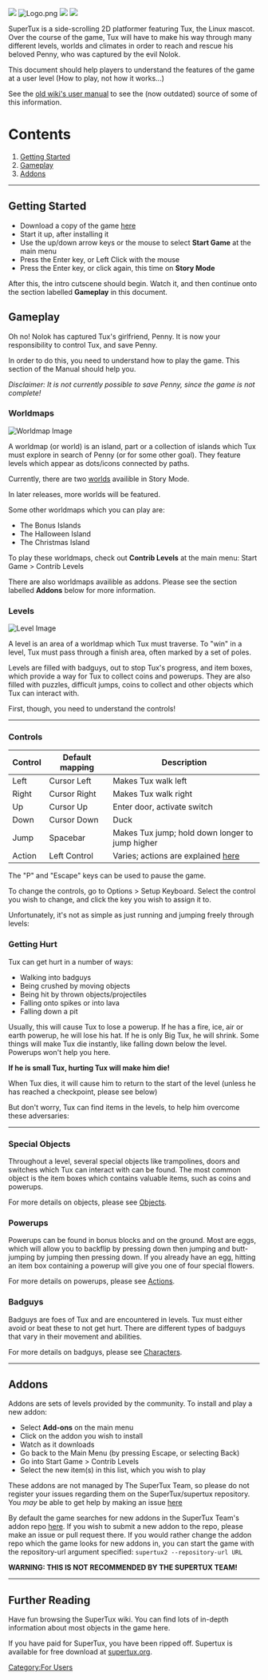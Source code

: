 ![](https://github.com/SuperTux/data/blob/master/images/creatures/tux/big/stand-0.png)
![](images/Logo.png "Logo.png")
![](https://github.com/SuperTux/data/blob/master/images/creatures/nolok/walk-0.png)
![](https://github.com/SuperTux/data/blob/master/images/creatures/penny/penny.png) 

SuperTux is a side-scrolling 2D platformer featuring Tux, the Linux mascot. Over the course of the game,
Tux will have to make his way through many different levels, worlds and climates in order to reach and
rescue his beloved Penny, who was captured by the evil Nolok.

This document should help players to understand the features of the game at a user level
(How to play, not how it works...)

See the [old wiki's user manual](http://supertux.lethargik.org/wiki/User_Manual) to see the (now outdated)
source of some of this information.

# Contents
  1. [Getting Started](https://github.com/SuperTux/supertux/wiki/User-Manual#Getting-Started)
  2. [Gameplay](https://github.com/SuperTux/supertux/wiki/User-Manual#Gameplay)
  3. [Addons](https://github.com/SuperTux/supertux/wiki/User-Manual#Addons)

---

## Getting Started

 - Download a copy of the game [here](https://supertux.org/download.html)
 - Start it up, after installing it
 - Use the up/down arrow keys or the mouse to select **Start Game** at the main menu
 - Press the Enter key, or Left Click with the mouse
 - Press the Enter key, or click again, this time on **Story Mode**
 
After this, the intro cutscene should begin. Watch it, and then continue onto the section labelled
**Gameplay** in this document.

## Gameplay

Oh no! Nolok has captured Tux's girlfriend, Penny. It is now your responsibility to control Tux, and save Penny.

In order to do this, you need to understand how to play the game. This section of the Manual should help you.

*Disclaimer: It is not currently possible to save Penny, since the game is not complete!*

### Worldmaps

![Worldmap Image](images/icy_island_0_6_2.png)

A worldmap (or world) is an island, part or a collection of islands which Tux must explore in search of Penny
(or for some other goal). They feature levels which appear as dots/icons connected by paths.

Currently, there are two [worlds](https://github.com/SuperTux/supertux/wiki/Worlds) availible in Story Mode.

In later releases, more worlds will be featured.

Some other worldmaps which you can play are:

 - The Bonus Islands
 - The Halloween Island
 - The Christmas Island 

To play these worldmaps, check out **Contrib Levels** at the main menu:
Start Game > Contrib Levels

There are also worldmaps availible as addons. Please see the section labelled **Addons** below for more information.

### Levels

![Level Image](images/Screenshot_Via-Nostalgica.png)

A level is an area of a worldmap which Tux must traverse.
To "win" in a level, Tux must pass through a finish area, often marked by a set of poles.

Levels are filled with badguys, out to stop Tux's progress, and item boxes, which provide a way for Tux to collect coins
and powerups. They are also filled with puzzles, difficult jumps, coins to collect and other objects which Tux can interact
with.

First, though, you need to understand the controls!

---

### Controls

Control |	Default mapping |	Description
--------|-----------------|--------------------
Left    |	Cursor Left     |	Makes Tux walk left
Right 	 | Cursor Right    | Makes Tux walk right
Up 	    | Cursor Up       |	Enter door, activate switch
Down    |	Cursor Down     |	Duck
Jump    | Spacebar        |	Makes Tux jump; hold down longer to jump higher
Action  |	Left Control    |	Varies; actions are explained [here](https://github.com/SuperTux/supertux/wiki/Actions)

The "P" and "Escape" keys can be used to pause the game.

To change the controls, go to Options > Setup Keyboard.
Select the control you wish to change, and click the key you wish to assign it to.

Unfortunately, it's not as simple as just running and jumping freely through levels:

### Getting Hurt

Tux can get hurt in a number of ways:

 - Walking into badguys
 - Being crushed by moving objects
 - Being hit by thrown objects/projectiles
 - Falling onto spikes or into lava
 - Falling down a pit
 
Usually, this will cause Tux to lose a powerup. If he has a fire, ice, air or earth powerup, he will lose his hat. If he is
only Big Tux, he will shrink. Some things will make Tux die instantly, like falling down below the level. Powerups won't
help you here.

**If he is small Tux, hurting Tux will make him die!**
 
When Tux dies, it will cause him to return to the start of the level (unless he has reached a checkpoint, please see below)

But don't worry, Tux can find items in the levels, to help him overcome these adversaries:

---

### Special Objects

Throughout a level, several special objects like trampolines, doors and switches which Tux can interact with can be found.
The most common object is the item boxes which contains valuable items, such as coins and powerups.

For more details on objects, please see [Objects](https://github.com/SuperTux/supertux/wiki/Objects).

### Powerups

Powerups can be found in bonus blocks and on the ground. Most are eggs, which will allow you to backflip by pressing down then
jumping and butt-jumping by jumping then pressing down. If you already have an egg, hitting an item box containing a powerup
will give you one of four special flowers.

For more details on powerups, please see [Actions](https://github.com/SuperTux/supertux/wiki/Actions#Power-Ups-1).

### Badguys

Badguys are foes of Tux and are encountered in levels. Tux must either avoid or beat these to not get hurt. There are different
types of badguys that vary in their movement and abilities.

For more details on badguys, please see [Characters](https://github.com/SuperTux/supertux/wiki/Characters#Badguys).

---

## Addons

Addons are sets of levels provided by the community. To install and play a new addon: 

 - Select **Add-ons** on the main menu
 - Click on the addon you wish to install
 - Watch as it downloads
 - Go back to the Main Menu (by pressing Escape, or selecting Back)
 - Go into Start Game > Contrib Levels
 - Select the new item(s) in this list, which you wish to play

These addons are not managed by The SuperTux Team, so please do not register your issues regarding them on the SuperTux/supertux repository.
You *may* be able to get help by making an issue [here](https://github.com/SuperTux/addons/issues)

By default the game searches for new addons in the SuperTux Team's addon repo [here](https://github.com/SuperTux/addons).
If you wish to submit a new addon to the repo, please make an issue or pull request there.
If you would rather change the addon repo which the game looks for new addons in, you can start the game with the repository-url argument specified:
```supertux2 --repository-url URL```

**WARNING: THIS IS NOT RECOMMENDED BY THE SUPERTUX TEAM!**

---

Further Reading
---------------

Have fun browsing the SuperTux wiki. You can find lots of in-depth
information about most objects in the game here.

If you have paid for SuperTux, you have been ripped off. Supertux is
available for free download at [supertux.org](https://www.supertux.org/download.html).

[Category:For Users](Category:For_Users "wikilink")
